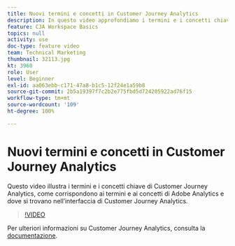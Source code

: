 ```yaml
---
title: Nuovi termini e concetti in Customer Journey Analytics
description: In questo video approfondiamo i termini e i concetti chiave di Adobe Customer Journey Analytics, come corrispondono ai termini e ai concetti di Adobe Analytics e dove si trovano nell’interfaccia di Customer Journey Analytics.
feature: CJA Workspace Basics
topics: null
activity: use
doc-type: feature video
team: Technical Marketing
thumbnail: 32113.jpg
kt: 3960
role: User
level: Beginner
exl-id: aa063ebb-c171-47a8-b1c5-12f24e1a59b8
source-git-commit: 2b5a19397f7c2b2e775fbd5d724205922ad76f15
workflow-type: tm+mt
source-wordcount: '109'
ht-degree: 100%

---
```


# Nuovi termini e concetti in Customer Journey Analytics

Questo video illustra i termini e i concetti chiave di Customer Journey Analytics, come corrispondono ai termini e ai concetti di Adobe Analytics e dove si trovano nell’interfaccia di Customer Journey Analytics.

>[!VIDEO](https://video.tv.adobe.com/v/32113/?quality=12)

Per ulteriori informazioni su Customer Journey Analytics, consulta la [documentazione](https://docs.adobe.com/content/help/it-IT/analytics-platform/using/cja-landing.html).
